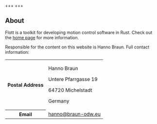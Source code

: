 +++
+++

## About

Flott is a toolkit for developing motion control software in Rust. Check out the [home page](/) for more information.

Responsible for the content on this website is Hanno Braun. Full contact information:

<table class="about-contact">
    <tr>
        <th>Postal Address</th>
        <td>
            <p>Hanno Braun</p>
            <p>Untere Pfarrgasse 19</p>
            <p>64720 Michelstadt</p>
            <p>Germany</p>
        </td>
    </tr>
    <tr>
        <th>Email</th>
        <td>
            <a href="mailto:hanno@braun-odw.eu">hanno@braun-odw.eu</a>
        </td>
    </tr>
</table>
